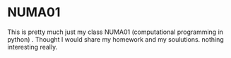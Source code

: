 # NUMA01
This is pretty much just my class NUMA01 (computational programming in python) . Thought I would share my homework and my soulutions. nothing interesting really.